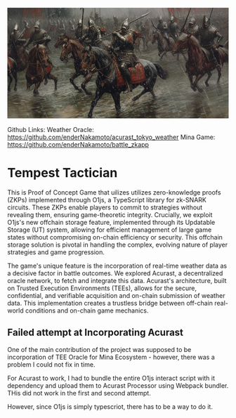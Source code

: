 ![alt text](cover.png)

Github Links: 
Weather Oracle: https://github.com/enderNakamoto/acurast_tokyo_weather
Mina Game: https://github.com/enderNakamoto/battle_zkapp

# Tempest Tactician 

This is  Proof of Concept Game that uilizes  utilizes zero-knowledge proofs (ZKPs) implemented through O1js, a TypeScript library for zk-SNARK circuits. These ZKPs enable players to commit to strategies without revealing them, ensuring game-theoretic integrity. Crucially, we exploit O1js's new offchain storage feature, implemented through its Updatable Storage (UT) system, allowing for efficient management of large game states without compromising on-chain efficiency or security. This offchain storage solution is pivotal in handling the complex, evolving nature of player strategies and game progression.

The game's unique feature is the incorporation of real-time weather data as a decisive factor in battle outcomes. We explored Acurast, a decentralized oracle network, to fetch and integrate this data. Acurast's architecture, built on Trusted Execution Environments (TEEs), allows for the secure, confidential, and verifiable acquisition and on-chain submission of weather data. This implementation creates a trustless bridge between off-chain real-world conditions and on-chain game mechanics.

## Failed attempt at Incorporating Acurast 

One of the main contribution of the project was supposed to be incorporation of TEE Oracle for Mina Ecosystem - however, there was a problem I could not fix in time. 

For Acurast to work, I had to bundle the entire O1js interact script with it dependency and upload them to Acurast Processor using Webpack bundler. THis did not work in the first and second attempt. 

However, since O1js is simply typescriot, there has to be a way to do it. 


